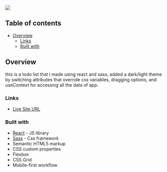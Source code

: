 ![](./screenshot.jpg)

## Table of contents

- [Overview](#overview)
  - [Links](#links)
  - [Built with](#Built-with)

## Overview

this is a todo list that i made using react and sass, added a dark/light theme by switching
attributes that override css variables, dragging options, and useContext for accessing all the
data of app.

### Links

- [Live Site URL](https://yacinekahlerras.github.io/Quiz-React-App/)

### Built with

- [React](https://reactjs.org/) - JS library
- [Sass](https://sass-lang.com/) - Css framework
- Semantic HTML5 markup
- CSS custom properties
- Flexbox
- CSS Grid
- Mobile-first workflow
